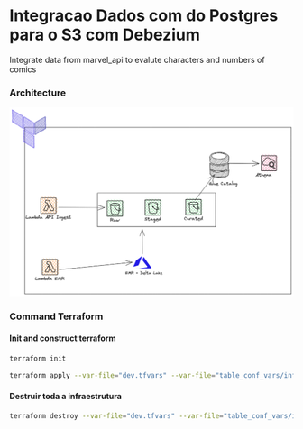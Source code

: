 # Integracao Dados com do Postgres para o S3 com Debezium 
Integrate data from marvel_api to evalute characters and numbers of comics

### Architecture 
![alt text](https://github.com/Marcaoandradenogueira/blue_marvel_api/blob/master/images/Diagram.png?raw=true)


### Command Terraform

#### Init and construct terraform
```sh
terraform init
```
```sh
terraform apply --var-file="dev.tfvars" --var-file="table_conf_vars/information.tfvars"
```

#### Destruir toda a infraestrutura
```sh
terraform destroy --var-file="dev.tfvars" --var-file="table_conf_vars/information.tfvars"
```

